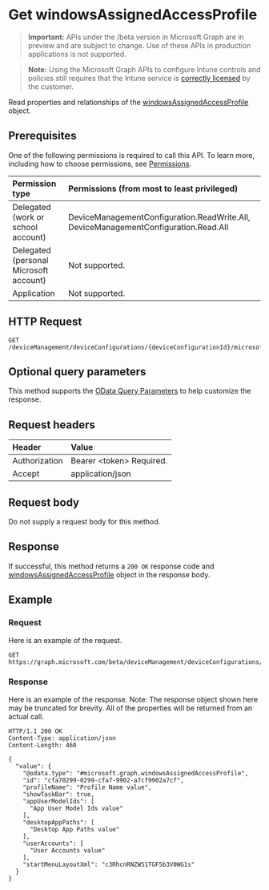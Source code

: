 ﻿# Get windowsAssignedAccessProfile

> **Important:** APIs under the /beta version in Microsoft Graph are in preview and are subject to change. Use of these APIs in production applications is not supported.

> **Note:** Using the Microsoft Graph APIs to configure Intune controls and policies still requires that the Intune service is [correctly licensed](https://go.microsoft.com/fwlink/?linkid=839381) by the customer.

Read properties and relationships of the [windowsAssignedAccessProfile](../resources/intune-deviceconfig-windowsassignedaccessprofile.md) object.
## Prerequisites
One of the following permissions is required to call this API. To learn more, including how to choose permissions, see [Permissions](../../../concepts/permissions-reference.md).

|Permission type|Permissions (from most to least privileged)|
|:---|:---|
|Delegated (work or school account)|DeviceManagementConfiguration.ReadWrite.All, DeviceManagementConfiguration.Read.All|
|Delegated (personal Microsoft account)|Not supported.|
|Application|Not supported.|

## HTTP Request
<!-- {
  "blockType": "ignored"
}
-->
``` http
GET /deviceManagement/deviceConfigurations/{deviceConfigurationId}/microsoft.graph.windows10GeneralConfiguration/assignedAccessMultiModeProfiles/{windowsAssignedAccessProfileId}
```

## Optional query parameters
This method supports the [OData Query Parameters](https://developer.microsoft.com/en-us/graph/docs/overview/query_parameters) to help customize the response.
## Request headers
|Header|Value|
|:---|:---|
|Authorization|Bearer &lt;token&gt; Required.|
|Accept|application/json|

## Request body
Do not supply a request body for this method.

## Response
If successful, this method returns a `200 OK` response code and [windowsAssignedAccessProfile](../resources/intune-deviceconfig-windowsassignedaccessprofile.md) object in the response body.

## Example
### Request
Here is an example of the request.
``` http
GET https://graph.microsoft.com/beta/deviceManagement/deviceConfigurations/{deviceConfigurationId}/microsoft.graph.windows10GeneralConfiguration/assignedAccessMultiModeProfiles/{windowsAssignedAccessProfileId}
```

### Response
Here is an example of the response. Note: The response object shown here may be truncated for brevity. All of the properties will be returned from an actual call.
``` http
HTTP/1.1 200 OK
Content-Type: application/json
Content-Length: 460

{
  "value": {
    "@odata.type": "#microsoft.graph.windowsAssignedAccessProfile",
    "id": "cfa70299-0299-cfa7-9902-a7cf9902a7cf",
    "profileName": "Profile Name value",
    "showTaskBar": true,
    "appUserModelIds": [
      "App User Model Ids value"
    ],
    "desktopAppPaths": [
      "Desktop App Paths value"
    ],
    "userAccounts": [
      "User Accounts value"
    ],
    "startMenuLayoutXml": "c3RhcnRNZW51TGF5b3V0WG1s"
  }
}
```











